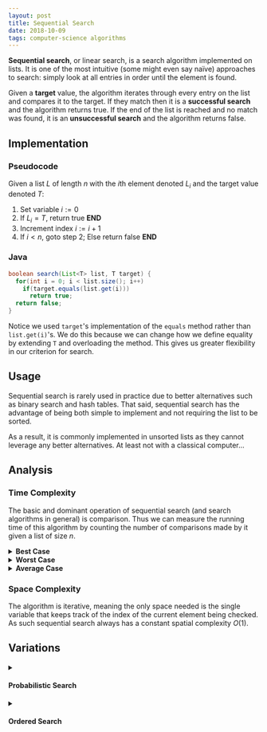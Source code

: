 ```yaml
---
layout: post
title: Sequential Search
date: 2018-10-09
tags: computer-science algorithms
---
```

**Sequential search**, or linear search, is a search algorithm implemented on lists. It is one of the most intuitive (some might even say naïve) approaches to search: simply look at all entries in order until the element is found.

Given a **target** value, the algorithm iterates through every entry on the list and compares it to the target. If they match then it is a **successful search** and the algorithm returns true. If the end of the list is reached and no match was found, it is an **unsuccessful search** and the algorithm returns false.

<!--more-->

## Implementation
### Pseudocode
Given a list $L$ of length $n$ with the $i$th element denoted $L_i$ and the target value denoted $T$:
1. Set variable $i:=0$
2. If $L_i=T$, return true **END**
3. Increment index $i:=i+1$
4. If $i<n$, goto step 2; Else return false **END**

### Java
````java
boolean search(List<T> list, T target) {
  for(int i = 0; i < list.size(); i++)
    if(target.equals(list.get(i)))
      return true;
  return false;
}
````
Notice we used `target`'s implementation of the `equals` method rather than `list.get(i)`'s. We do this because we can change how we define equality by extending `T` and overloading the method. This gives us greater flexibility in our criterion for search.

<!-- ### Python
````python
def search(L, T):
  for True in range(len(L)):
    if L[i] == T:
      return True
  return False
```` -->

## Usage
Sequential search is rarely used in practice due to better alternatives such as binary search and hash tables. That said, sequential search has the advantage of being both simple to implement and not requiring the list to be sorted.

As a result, it is commonly implemented in unsorted lists as they cannot leverage any better alternatives. At least not with a classical computer...

## Analysis
### Time Complexity
The basic and dominant operation of sequential search (and search algorithms in general) is comparison. Thus we can measure the running time of this algorithm by counting the number of comparisons made by it given a list of size $n$.

<details>
<summary><strong>Best Case</strong><br></summary>
The best case of sequential search is if the first element of the list is the target. In this case it takes only 1 comparison to return the successful search. Thus the best case complexity is $O(1)$.
<p></p></details>

<details>
<summary><strong>Worst Case</strong><br></summary>
The worst case of sequential search is if either the last element was the target or if the target was not even in the list. Both cases would take $n$ comparisons, with $n$ being the size of the list in question. Thus the worst case complexity is $O(n)$.
<p></p></details>

<details>
<summary><strong>Average Case</strong><br></summary>
The average case complexity of a search algorithm is the sum of the times it takes to search for each element divided by the number of elements. More formally:

$$\frac{s_0+s_1+\cdots+s_n}{n}=\frac{\sum_{i\in n}s_i}{n}$$

<i>Where $s_i$ is the time it takes to search for the $i$th element. And $n$ is a <a href="\natural-numbers">natural number</a>.</i><p></p>

In sequential search, we have to perform $i$ comparisons to search for the $(i-1)$th element (the $-1$ is because we index starting at $0$). Because of this we can write:

$$\frac{1+2+\cdots+n}{n}=\frac{n(n+1)}{2}\cdot\frac{1}{n}=\frac{n+1}{2}$$

But this assumes the target only appears once on the list. In general, it could appear $k$ times (randomly strewn about) in which case there is a more general average case:

$$\frac{n+1}{k+1}$$

Thus the average case complexity of sequential search is $O(\frac{n}{k})$ or $O(n)$ if we don't vary $k$.
<p></p>

<i>Note that this analysis assumes each element has an equal probability of being the target. This assumption is removed in one of the variations of sequential search shown below.</i>
</details>

### Space Complexity
The algorithm is iterative, meaning the only space needed is the single variable that keeps track of the index of the current element being checked. As such sequential search always has a constant spatial complexity $O(1)$.

## Variations
<details>
<summary><h4 class="inline">Probabilistic Search</h4></summary>
<!-- #### Probabilistic Search -->
Recall that our analysis of the complexity of sequential search assumed that each element in the list was equally likely (i.e a $\frac{1}{n}$ chance) to be searched for. If we remove this assumption, we are left with a more general case with the $i$th element having some probability $p_i$ of being searched for. Whenever we are analyzing the success case of the average complexity, these probabilities should all sum to 1:

$$\sum_{i\in n} p_i=1$$

<i>Just like before, the failure case will always take $n$ comparisons.</i>
<p></p>
We can express the average running time of a probabilistic search algorithm like so:

$$p_0s_0+p_1s_1+\cdots+p_ns_n=\sum_{i\in n}p_is_i$$

Since sequential search takes $i$ comparisons at the $i$th element, we can rewrite this for probabilistic sequential search as:

$$p_0+2p_1+\cdots+np_n=\sum_{i\in n}ip_i$$

If we know what frequency with which certain targets are searched for, we can rearrange the list such that things with a higher probability of being searched for are near the beginning. Thereby reducing the amount of comparisons needed on average.
<p></p>
<i>A way to implement this in practice might be to move searched items forward in the list (assuming the order of the list is not critical). This would eventually settle the list into to its ideal form, assuming the elements were searched with certain probabilities.</i>
<p></p>
If we are given a particular probability distribution, we can make stronger statements about the complexity of the search. For example, if the distribution is geometric and the elements are arranged from most to least likely, the complexity will be $O(1)$. This is even better than binary search!
<p></p>
</details>

<details>
<summary><h4 class="inline">Ordered Search</h4></summary>
<!-- #### Ordered Search -->
Another assumption we can remove is that the list is unsorted, that is the arrangement of the list has no specific meaning and can even be changed on the fly. If we instead assume that the list <i>is</i> sorted we can improve the number of comparisons linear search takes. This is because we can stop checking once we have passed a value greater than the target (although it is still $O(n)$). Here is some pseudocode:
<p></p>
Given a list $L$ of length $n$ with the $i$th element denoted $L_i$ the target value denoted $T$ and $L_0\le L_1\le \cdots\le L_n$:
<p></p>
<ol>
  <li>Set variable $i:=0$</li>
  <li>If $L_i\ge T$, goto step 4</li>
  <li>Increment index $i:=i+1$ and goto step 2</li>
  <li>Return $L_i=T$ <b>END</b></li>
</ol>

Of course, because we have stipulated that the list be sorted, there are now faster search algorithms that can be used on it, namely binary search. This obviates the use of sequential sort.
</details>

